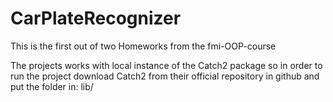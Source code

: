 # CarPlateRecognizer
This is the first out of two Homeworks from the fmi-OOP-course

The projects works with local instance of the Catch2 package so in order to run the project download Catch2 from their official repository in github and put the folder in: lib/